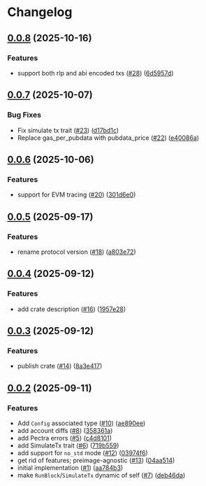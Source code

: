 # Changelog

## [0.0.8](https://github.com/matter-labs/zksync-os-interface/compare/v0.0.7...v0.0.8) (2025-10-16)


### Features

* support both rlp and abi encoded txs ([#28](https://github.com/matter-labs/zksync-os-interface/issues/28)) ([6d5957d](https://github.com/matter-labs/zksync-os-interface/commit/6d5957dfdfde1701f5adf3f732aef40a60634582))

## [0.0.7](https://github.com/matter-labs/zksync-os-interface/compare/v0.0.6...v0.0.7) (2025-10-07)


### Bug Fixes

* Fix simulate tx trait ([#23](https://github.com/matter-labs/zksync-os-interface/issues/23)) ([d17bd1c](https://github.com/matter-labs/zksync-os-interface/commit/d17bd1c048c832cd3b497abf32f274b705cad1b7))
* Replace gas_per_pubdata with pubdata_price ([#22](https://github.com/matter-labs/zksync-os-interface/issues/22)) ([e40086a](https://github.com/matter-labs/zksync-os-interface/commit/e40086a1623e49de08e26317ce73320b1c4f91bf))

## [0.0.6](https://github.com/matter-labs/zksync-os-interface/compare/v0.0.5...v0.0.6) (2025-10-06)


### Features

* support for EVM tracing ([#20](https://github.com/matter-labs/zksync-os-interface/issues/20)) ([301d6e0](https://github.com/matter-labs/zksync-os-interface/commit/301d6e08b412466f6b3e8c50de6073a48079086f))

## [0.0.5](https://github.com/matter-labs/zksync-os-interface/compare/v0.0.4...v0.0.5) (2025-09-17)


### Features

* rename protocol version ([#18](https://github.com/matter-labs/zksync-os-interface/issues/18)) ([a803e72](https://github.com/matter-labs/zksync-os-interface/commit/a803e72331f44164d95dcb64be93065b19e582f0))

## [0.0.4](https://github.com/matter-labs/zksync-os-interface/compare/v0.0.3...v0.0.4) (2025-09-12)


### Features

* add crate description ([#16](https://github.com/matter-labs/zksync-os-interface/issues/16)) ([1957e28](https://github.com/matter-labs/zksync-os-interface/commit/1957e280de6f28ac38e77401d1e7ed4398c261a5))

## [0.0.3](https://github.com/matter-labs/zksync-os-interface/compare/v0.0.2...v0.0.3) (2025-09-12)


### Features

* publish crate ([#14](https://github.com/matter-labs/zksync-os-interface/issues/14)) ([8a3e417](https://github.com/matter-labs/zksync-os-interface/commit/8a3e4175538b5ca8f6a24a553ae0f7f5deea5f16))

## [0.0.2](https://github.com/matter-labs/zksync-os-interface/compare/v0.0.1...v0.0.2) (2025-09-11)


### Features

* Add `Config` associated type ([#10](https://github.com/matter-labs/zksync-os-interface/issues/10)) ([ae890ee](https://github.com/matter-labs/zksync-os-interface/commit/ae890eec99ff0763d78db40f8e4f0fac76ac4554))
* add account diffs ([#8](https://github.com/matter-labs/zksync-os-interface/issues/8)) ([358361a](https://github.com/matter-labs/zksync-os-interface/commit/358361a576793c81e8fc670e99b9c9d39bb89d38))
* add Pectra errors ([#5](https://github.com/matter-labs/zksync-os-interface/issues/5)) ([c4d8101](https://github.com/matter-labs/zksync-os-interface/commit/c4d8101f20a58cbb5dae2c81625d0371de8f8b03))
* add SimulateTx trait ([#6](https://github.com/matter-labs/zksync-os-interface/issues/6)) ([719b559](https://github.com/matter-labs/zksync-os-interface/commit/719b55960cabe240bda6e0da38af280f93ddc5c8))
* add support for `no_std` mode ([#12](https://github.com/matter-labs/zksync-os-interface/issues/12)) ([03974f6](https://github.com/matter-labs/zksync-os-interface/commit/03974f6aab1b26dea340133069949860afcbb668))
* get rid of features; preimage-agnostic ([#13](https://github.com/matter-labs/zksync-os-interface/issues/13)) ([04aa514](https://github.com/matter-labs/zksync-os-interface/commit/04aa514f167a543255732bc6d99e5705334347e5))
* initial implementation ([#1](https://github.com/matter-labs/zksync-os-interface/issues/1)) ([aa784b3](https://github.com/matter-labs/zksync-os-interface/commit/aa784b3e7d99b1f1df36c211eda4dfccd81fe671))
* make `RunBlock`/`SimulateTx` dynamic of self ([#7](https://github.com/matter-labs/zksync-os-interface/issues/7)) ([deb46da](https://github.com/matter-labs/zksync-os-interface/commit/deb46dad854b9f226e309d07652a7f429e614460))
